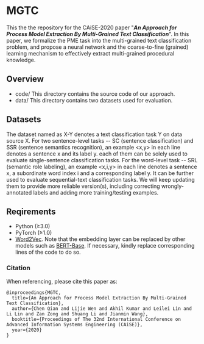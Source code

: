 # MGTC

This the the repository for the CAiSE-2020 paper "***An Approach for Process Model Extraction By Multi-Grained Text Classification***". In this paper, we formalize the PME task into the multi-grained text classification problem, and propose a neural network and the coarse-to-fine (grained) learning mechanism to effectively extract multi-grained procedural knowledge.


## Overview
- code/ 
  This directory contains the source code of our approach.
- data/ 
  This directory contains two datasets used for evaluation.


## Datasets
The dataset named as X-Y denotes a text classification task Y on data source X. For two sentence-level tasks -- SC (sentence classification) and SSR (sentence semantics recognition), an example <x,y> in each line denotes a sentence x and its label y. each of them can be solely used to evaluate single-sentence classification tasks. For the word-level task -- SRL (semantic role labeling), an example <x,i,y> in each line denotes a sentence x, a subordinate word index i and a corresponding label y. It can be further used to evaluate sequential-text classification tasks. We will keep updating them to provide more reliable version(s), including correcting wrongly-annotated labels and adding more training/testing examples.


## Reqirements
* Python (≥3.0)
* PyTorch (≥1.0)
* [Word2Vec](https://radimrehurek.com/gensim/models/word2vec.html). Note that the embedding layer can be replaced by other models such as [BERT-Base](https://github.com/google-research/bert). If necessary, kindly replace corresponding lines of the code to do so.


### Citation
When referencing, please cite this paper as:

```
@inproceedings{MGTC,
  title={An Approach for Process Model Extraction By Multi-Grained Text Classification},
  author={Chen Qian and Lijie Wen and Akhil Kumar and Leilei Lin and Li Lin and Zan Zong and Shuang Li and Jianmin Wang},
  booktitle={Proceedings of The 32nd International Conference on Advanced Information Systems Engineering (CAiSE)},
  year={2020}
}
```

